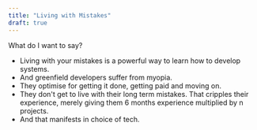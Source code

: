 ```yaml
---
title: "Living with Mistakes"
draft: true
---
```


What do I want to say?

- Living with your mistakes is a powerful way to learn how to develop systems. 
- And greenfield developers suffer from myopia. 
- They optimise for getting it done, getting paid and moving on.
- They don't get to live with their long term mistakes. That cripples their experience, merely giving them 6 months experience multiplied by n projects. 
- And that manifests in choice of tech.
